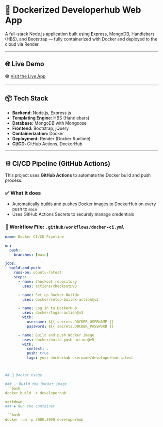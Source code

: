 # 🚀 Dockerized Developerhub Web App

A full-stack Node.js application built using Express, MongoDB, Handlebars (HBS), and Bootstrap — fully containerized with Docker and deployed to the cloud via Render.

---

## 🌐 Live Demo

🟢 [Visit the Live App](https://dockerized-webapp-bgic.onrender.com)

---

## 📦 Tech Stack

- **Backend:** Node.js, Express.js  
- **Templating Engine:** HBS (Handlebars)  
- **Database:** MongoDB with Mongoose  
- **Frontend:** Bootstrap, jQuery  
- **Containerization:** Docker  
- **Deployment:** Render (Docker Runtime)  
- **CI/CD:** GitHub Actions, DockerHub

---

## ⚙️ CI/CD Pipeline (GitHub Actions)

This project uses **GitHub Actions** to automate the Docker build and push process.

### ✅ What it does
- Automatically builds and pushes Docker images to DockerHub on every push to `main`
- Uses GitHub Actions Secrets to securely manage credentials

### 📄 Workflow File: `.github/workflows/docker-ci.yml`

```yaml
name: Docker CI/CD Pipeline

on:
  push:
    branches: [main]

jobs:
  build-and-push:
    runs-on: ubuntu-latest
    steps:
      - name: Checkout repository
        uses: actions/checkout@v3

      - name: Set up Docker Buildx
        uses: docker/setup-buildx-action@v3

      - name: Log in to DockerHub
        uses: docker/login-action@v3
        with:
          username: ${{ secrets.DOCKER_USERNAME }}
          password: ${{ secrets.DOCKER_PASSWORD }}

      - name: Build and push Docker image
        uses: docker/build-push-action@v5
        with:
          context: .
          push: true
          tags: your-dockerhub-username/developerhub:latest



## 🐳 Docker Usage

### ✅ Build the Docker image
```bash
docker build -t developerhub .

markdown
### ▶️ Run the container

```bash
docker run -p 3000:3000 developerhub

